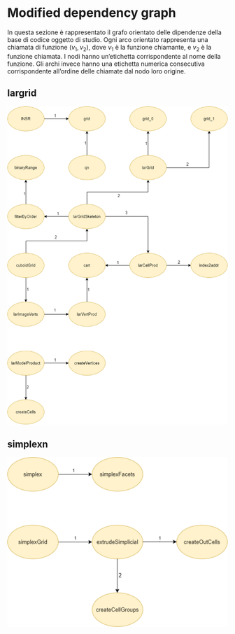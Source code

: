 # Modified dependency graph

In questa sezione è rappresentato il grafo orientato delle dipendenze della base di codice oggetto di studio.
Ogni arco orientato rappresenta una chiamata di funzione $(v_1, v_2)$, dove $v_1$ è la funzione chiamante, e $v_2$ è la funzione chiamata. I nodi hanno un’etichetta corrispondente al nome della funzione. Gli archi invece hanno una etichetta numerica consecutiva corrispondente all’ordine delle chiamate dal nodo loro origine.

## largrid

![Dipendenze del file largrid.jl](./images/largrid-modified.png)

## simplexn

![Dipendenze del file simplexn.jl](./images/simplexn-modified.png)
